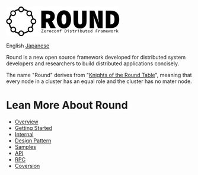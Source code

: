 ![round_logo](doc/img/round_logo.png)

English [Japanese](README_jp.md)

Round is a new open source framework developed for distributed system developers and researchers to build distributed applications concisely.

The name "Round" derives from "[Knights of the Round Table](http://en.wikipedia.org/wiki/Round_Table)", meaning that every node in a cluster has an equal role and the cluster has no mater node.

# Lean More About Round

- [Overview](doc/round_overview.md)
- [Getting Started](doc/round_installation.md)
- [Internal](doc/round_internals.md)
- [Design Pattern](doc/round_design_pattern.md)
- [Samples](doc/round_applications.md)
- [API](doc/round_apis.md)
- [RPC](doc/round_rpc_methods.md)
- [Coversion](doc/round_conversions.md)
